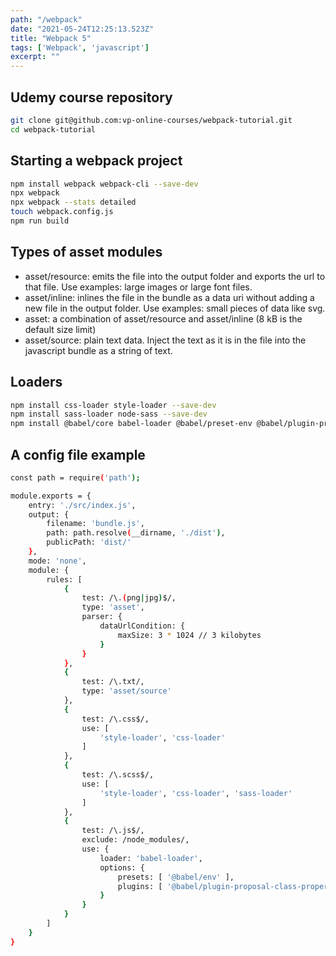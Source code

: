 ```yaml
---
path: "/webpack"
date: "2021-05-24T12:25:13.523Z"
title: "Webpack 5"
tags: ['Webpack', 'javascript']
excerpt: ""
---
```


## Udemy course repository

```bash
git clone git@github.com:vp-online-courses/webpack-tutorial.git
cd webpack-tutorial
```

## Starting a webpack project

```bash
npm install webpack webpack-cli --save-dev
npx webpack
npx webpack --stats detailed
touch webpack.config.js
npm run build
```


## Types of asset modules

- asset/resource: emits the file into the output folder and exports the url to that file. Use examples: large images or large font files.
- asset/inline: inlines the file in the bundle as a data uri without adding a new file in the output folder. Use examples: small pieces of data like svg.
- asset: a combination of asset/resource and asset/inline (8 kB is the default size limit)
- asset/source: plain text data. Inject the text as it is in the file into the javascript bundle as a string of text.

## Loaders

```bash
npm install css-loader style-loader --save-dev
npm install sass-loader node-sass --save-dev
npm install @babel/core babel-loader @babel/preset-env @babel/plugin-proposal-class-properties --save-dev
```

## A config file example

```bash
const path = require('path');

module.exports = {
    entry: './src/index.js',
    output: {
        filename: 'bundle.js',
        path: path.resolve(__dirname, './dist'),
        publicPath: 'dist/'
    },
    mode: 'none',
    module: {
        rules: [
            {
                test: /\.(png|jpg)$/,
                type: 'asset',
                parser: {
                    dataUrlCondition: {
                        maxSize: 3 * 1024 // 3 kilobytes
                    }
                }
            },
            {
                test: /\.txt/,
                type: 'asset/source'
            },
            {
                test: /\.css$/,
                use: [
                    'style-loader', 'css-loader'
                ]
            },
            {
                test: /\.scss$/,
                use: [
                    'style-loader', 'css-loader', 'sass-loader'
                ]
            },
            {
                test: /\.js$/,
                exclude: /node_modules/,
                use: {
                    loader: 'babel-loader',
                    options: {
                        presets: [ '@babel/env' ],
                        plugins: [ '@babel/plugin-proposal-class-properties' ]
                    }
                }
            }
        ]
    }
}
```